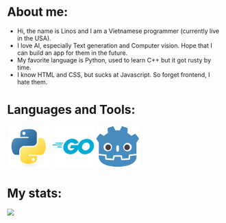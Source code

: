 # About me:
- Hi, the name is Linos and I am a Vietnamese programmer (currently live in the USA).
- I love AI, especially Text generation and Computer vision. Hope that I can build an app for them in the future.
- My favorite language is Python, used to learn C++ but it got rusty by time.
- I know HTML and CSS, but sucks at Javascript. So forget frontend, I hate them.

# Languages and Tools:

<img src="https://github.com/devicons/devicon/blob/master/icons/python/python-original.svg" alt="Python" width="100" height="100"/>

<img src="https://github.com/devicons/devicon/blob/master/icons/go/go-original-wordmark.svg" alt="Go" width="100" height="100"/>

<img src="https://github.com/devicons/devicon/blob/master/icons/godot/godot-original.svg" alt="Godot" width="100" height="100"/>

# My stats:

[![][toplang-data]][toplang-url]

[toplang-data]: https://github-readme-stats.vercel.app/api/top-langs/?username=Linos1391&layout=compact&theme=vision-friendly-dark
[toplang-url]: https://github.com/anuraghazra/github-readme-stats
